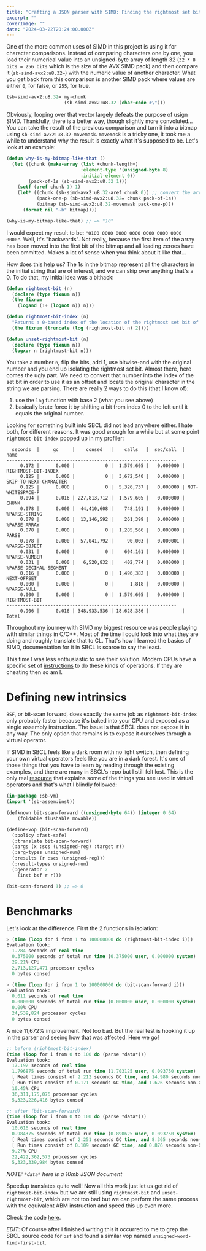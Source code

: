 ```yaml
---
title: "Crafting a JSON parser with SIMD: Finding the rightmost set bit"
excerpt: ""
coverImage: ""
date: "2024-03-22T20:24:00.000Z"
---
```


One of the more common uses of SIMD in this project is using it for character comparisons. Instead of comparing characters one by one, you load their numerical value into an unsigned-byte array of length 32 (`32 * 8 bits = 256 bits` which is the size of the AVX SIMD pack) and then compare it (`sb-simd-avx2:u8.32=`) with the numeric value of another character. What you get back from this comparison is another SIMD pack where values are either `0`, for false, or `255`, for true.

```lisp
(sb-simd-avx2:u8.32= my-chunk
                     (sb-simd-avx2:u8.32 (char-code #\")))
```

Obviously, looping over that vector largely defeats the purpose of usign SIMD. Thankfully, there is a better way, though slightly more convoluted... You can take the result of the previous comparison and turn it into a bitmap using `sb-simd-avx2:u8.32-movemask`. `movemask` is a tricky one, it took me a while to understand why the result is exactly what it's supposed to be. Let's look at an example:

```lisp
(defun why-is-my-bitmap-like-that ()
  (let ((chunk (make-array (list +chunk-length+)
                           :element-type '(unsigned-byte 8)
                           :initial-element 0))
        (pack-of-1s (sb-simd-avx2:u8.32 1)))
    (setf (aref chunk 1) 1)
    (let* ((chunk (sb-simd-avx2:u8.32-aref chunk 0)) ;; convert the array to a SIMD pack
           (pack-one-p (sb-simd-avx2:u8.32= chunk pack-of-1s))
           (bitmap (sb-simd-avx2:u8.32-movemask pack-one-p)))
      (format nil "~b" bitmap))))

(why-is-my-bitmap-like-that) ;; => "10"
```

I would expect my result to be: `"0100 0000 0000 0000 0000 0000 0000 0000"`. Well, it's "backwards". Not really, because the first item of the array has been moved into the first bit of the bitmap and all leading zeroes have been ommitted. Makes a lot of sense when you think about it like that...

How does this help us? The 1s in the bitmap represent all the characters in the initial string that are of interest, and we can skip over anything that's a 0. To do that, my initial idea was a bithack:

```lisp
(defun rightmost-bit (n)
  (declare (type fixnum n))
  (the fixnum
    (logand (1+ (lognot n)) n)))

(defun rightmost-bit-index (n)
  "Returns a 0-based index of the location of the rightmost set bit of `n'."
  (the fixnum (truncate (log (rightmost-bit n) 2))))

(defun unset-rightmost-bit (n)
  (declare (type fixnum n))
  (logxor n (rightmost-bit n)))
```

You take a number `n`, flip the bits, add 1, use bitwise-and with the original number and you end up isolating the rightmost set bit. Almost there, here comes the ugly part. We need to convert that number into the index of the set bit in order to use it as an offset and locate the original character in the string we are parsing. There are really 2 ways to do this (that I know of):
1. use the `log` function with base 2 (what you see above)
2. basically brute force it by shifting a bit from index 0 to the left until it equals the original number.

Looking for something built into SBCL did not lead anywhere either. I hate both, for different reasons. It was good enough for a while but at some point `rightmost-bit-index` popped up in my profiler:

```
  seconds  |     gc     |    consed   |    calls   |  sec/call  |  name
--------------------------------------------------------------
     0.172 |      0.000 |           0 |  1,579,605 |   0.000000 | RIGHTMOST-BIT-INDEX
     0.125 |      0.000 |           0 |  3,672,540 |   0.000000 | SKIP-TO-NEXT-CHARACTER
     0.125 |      0.000 |           0 |  5,326,737 |   0.000000 | NOT-WHITESPACE-P
     0.094 |      0.016 | 227,813,712 |  1,579,605 |   0.000000 | CHUNK
     0.078 |      0.000 |  44,410,608 |    748,191 |   0.000000 | %PARSE-STRING
     0.078 |      0.000 |  13,146,592 |    261,399 |   0.000000 | %PARSE-ARRAY
     0.078 |      0.000 |           0 |  1,285,566 |   0.000000 | PARSE
     0.078 |      0.000 |  57,041,792 |     90,003 |   0.000001 | %PARSE-OBJECT
     0.031 |      0.000 |           0 |    604,161 |   0.000000 | %PARSE-NUMBER
     0.031 |      0.000 |   6,520,832 |    402,774 |   0.000000 | %PARSE-DECIMAL-SEGMENT
     0.016 |      0.000 |           0 |  1,496,382 |   0.000000 | NEXT-OFFSET
     0.000 |      0.000 |           0 |      1,818 |   0.000000 | %PARSE-NULL
     0.000 |      0.000 |           0 |  1,579,605 |   0.000000 | RIGHTMOST-BIT
--------------------------------------------------------------
     0.906 |      0.016 | 348,933,536 | 18,628,386 |            | Total
```

Throughout my journey with SIMD my biggest resource was people playing with similar things in C/C++. Most of the time I could look into what they are doing and roughly translate that to CL. That's how I learned the basics of SIMD, documentation for it in SBCL is scarce to say the least.

This time I was less enthusiastic to see their solution. Modern CPUs have a specific set of [instructions](https://en.wikipedia.org/wiki/X86_Bit_manipulation_instruction_set) to do these kinds of operations. If they are cheating then so am I.

# Defining new intrinsics

`BSF`, or bit-scan forward, does exactly the same job as `rightmost-bit-index` only probably faster because it's baked into your CPU and exposed as a single assembly instruction. The issue is that SBCL does not expose it in any way. The only option that remains is to expose it ourselves through a virtual operator.

If SIMD in SBCL feels like a dark room with no light switch, then defining your own virtual operators feels like you are in a dark forest. It's one of those things that you have to learn by reading through the existing examples, and there are many in SBCL's repo but I still felt lost. This is the only real [resource](https://pvk.ca/Blog/2014/08/16/how-to-define-new-intrinsics-in-sbcl/) that explains some of the things you see used in virtual operators and that's what I blindly followed:

```lisp
(in-package :sb-vm)
(import '(sb-assem:inst))

(defknown bit-scan-forward ((unsigned-byte 64)) (integer 0 64)
    (foldable flushable movable))

(define-vop (bit-scan-forward)
  (:policy :fast-safe)
  (:translate bit-scan-forward)
  (:args (x :scs (unsigned-reg) :target r))
  (:arg-types unsigned-num)
  (:results (r :scs (unsigned-reg)))
  (:result-types unsigned-num)
  (:generator 2
    (inst bsf r r)))

(bit-scan-forward 3) ;; => 0
```

# Benchmarks

Let's look at the difference. First the 2 functions in isolation:

```lisp
> (time (loop for i from 1 to 100000000 do (rightmost-bit-index i)))
Evaluation took:
  1.284 seconds of real time
  0.375000 seconds of total run time (0.375000 user, 0.000000 system)
  29.21% CPU
  2,713,127,471 processor cycles
  0 bytes consed

> (time (loop for i from 1 to 100000000 do (bit-scan-forward i)))
Evaluation took:
  0.011 seconds of real time
  0.000000 seconds of total run time (0.000000 user, 0.000000 system)
  0.00% CPU
  24,539,824 processor cycles
  0 bytes consed
```

A nice 11,672% improvement. Not too bad. But the real test is hooking it up in the parser and seeing how that was affected. Here we go!

```lisp
;; before (rightmost-bit-index)
(time (loop for i from 0 to 100 do (parse *data*)))
Evaluation took:
  17.192 seconds of real time
  1.796875 seconds of total run time (1.703125 user, 0.093750 system)
  [ Real times consist of 2.212 seconds GC time, and 14.980 seconds non-GC time. ]
  [ Run times consist of 0.171 seconds GC time, and 1.626 seconds non-GC time. ]
  10.45% CPU
  36,311,175,076 processor cycles
  5,323,226,416 bytes consed

;; after (bit-scan-forward)
(time (loop for i from 0 to 100 do (parse *data*)))
Evaluation took:
  10.616 seconds of real time
  0.984375 seconds of total run time (0.890625 user, 0.093750 system)
  [ Real times consist of 2.251 seconds GC time, and 8.365 seconds non-GC time. ]
  [ Run times consist of 0.109 seconds GC time, and 0.876 seconds non-GC time. ]
  9.27% CPU
  22,422,362,573 processor cycles
  5,323,339,984 bytes consed
```

_NOTE: `*data*` here is a 10mb JSON document_

Speedup translates quite well! Now all this work just let us get rid of `rightmost-bit-index` but we are still using `rightmost-bit` and `unset-rightmost-bit`, which are not too bad but we can perform the same process with the equivalent ABM instruction and speed this up even more.

Check the code [here](https://github.com/Khepu/jsoon).

*EDIT*: Of course after I finished writing this it occurred to me to grep the SBCL source code for `bsf` and found a similar vop named `unsigned-word-find-first-bit`.
